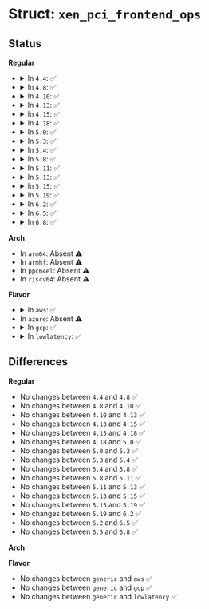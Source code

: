 # Struct: <code>xen_pci_frontend_ops</code>

## Status
<b>Regular</b>
<ul>
<li>
<details>
<summary>In <code>4.4</code>: ✅</summary>

```c
struct xen_pci_frontend_ops {
    int (*enable_msi)(struct pci_dev *, int *);
    void (*disable_msi)(struct pci_dev *);
    int (*enable_msix)(struct pci_dev *, int *, int);
    void (*disable_msix)(struct pci_dev *);
};
```
</details>
</li>
<li>
<details>
<summary>In <code>4.8</code>: ✅</summary>

```c
struct xen_pci_frontend_ops {
    int (*enable_msi)(struct pci_dev *, int *);
    void (*disable_msi)(struct pci_dev *);
    int (*enable_msix)(struct pci_dev *, int *, int);
    void (*disable_msix)(struct pci_dev *);
};
```
</details>
</li>
<li>
<details>
<summary>In <code>4.10</code>: ✅</summary>

```c
struct xen_pci_frontend_ops {
    int (*enable_msi)(struct pci_dev *, int *);
    void (*disable_msi)(struct pci_dev *);
    int (*enable_msix)(struct pci_dev *, int *, int);
    void (*disable_msix)(struct pci_dev *);
};
```
</details>
</li>
<li>
<details>
<summary>In <code>4.13</code>: ✅</summary>

```c
struct xen_pci_frontend_ops {
    int (*enable_msi)(struct pci_dev *, int *);
    void (*disable_msi)(struct pci_dev *);
    int (*enable_msix)(struct pci_dev *, int *, int);
    void (*disable_msix)(struct pci_dev *);
};
```
</details>
</li>
<li>
<details>
<summary>In <code>4.15</code>: ✅</summary>

```c
struct xen_pci_frontend_ops {
    int (*enable_msi)(struct pci_dev *, int *);
    void (*disable_msi)(struct pci_dev *);
    int (*enable_msix)(struct pci_dev *, int *, int);
    void (*disable_msix)(struct pci_dev *);
};
```
</details>
</li>
<li>
<details>
<summary>In <code>4.18</code>: ✅</summary>

```c
struct xen_pci_frontend_ops {
    int (*enable_msi)(struct pci_dev *, int *);
    void (*disable_msi)(struct pci_dev *);
    int (*enable_msix)(struct pci_dev *, int *, int);
    void (*disable_msix)(struct pci_dev *);
};
```
</details>
</li>
<li>
<details>
<summary>In <code>5.0</code>: ✅</summary>

```c
struct xen_pci_frontend_ops {
    int (*enable_msi)(struct pci_dev *, int *);
    void (*disable_msi)(struct pci_dev *);
    int (*enable_msix)(struct pci_dev *, int *, int);
    void (*disable_msix)(struct pci_dev *);
};
```
</details>
</li>
<li>
<details>
<summary>In <code>5.3</code>: ✅</summary>

```c
struct xen_pci_frontend_ops {
    int (*enable_msi)(struct pci_dev *, int *);
    void (*disable_msi)(struct pci_dev *);
    int (*enable_msix)(struct pci_dev *, int *, int);
    void (*disable_msix)(struct pci_dev *);
};
```
</details>
</li>
<li>
<details>
<summary>In <code>5.4</code>: ✅</summary>

```c
struct xen_pci_frontend_ops {
    int (*enable_msi)(struct pci_dev *, int *);
    void (*disable_msi)(struct pci_dev *);
    int (*enable_msix)(struct pci_dev *, int *, int);
    void (*disable_msix)(struct pci_dev *);
};
```
</details>
</li>
<li>
<details>
<summary>In <code>5.8</code>: ✅</summary>

```c
struct xen_pci_frontend_ops {
    int (*enable_msi)(struct pci_dev *, int *);
    void (*disable_msi)(struct pci_dev *);
    int (*enable_msix)(struct pci_dev *, int *, int);
    void (*disable_msix)(struct pci_dev *);
};
```
</details>
</li>
<li>
<details>
<summary>In <code>5.11</code>: ✅</summary>

```c
struct xen_pci_frontend_ops {
    int (*enable_msi)(struct pci_dev *, int *);
    void (*disable_msi)(struct pci_dev *);
    int (*enable_msix)(struct pci_dev *, int *, int);
    void (*disable_msix)(struct pci_dev *);
};
```
</details>
</li>
<li>
<details>
<summary>In <code>5.13</code>: ✅</summary>

```c
struct xen_pci_frontend_ops {
    int (*enable_msi)(struct pci_dev *, int *);
    void (*disable_msi)(struct pci_dev *);
    int (*enable_msix)(struct pci_dev *, int *, int);
    void (*disable_msix)(struct pci_dev *);
};
```
</details>
</li>
<li>
<details>
<summary>In <code>5.15</code>: ✅</summary>

```c
struct xen_pci_frontend_ops {
    int (*enable_msi)(struct pci_dev *, int *);
    void (*disable_msi)(struct pci_dev *);
    int (*enable_msix)(struct pci_dev *, int *, int);
    void (*disable_msix)(struct pci_dev *);
};
```
</details>
</li>
<li>
<details>
<summary>In <code>5.19</code>: ✅</summary>

```c
struct xen_pci_frontend_ops {
    int (*enable_msi)(struct pci_dev *, int *);
    void (*disable_msi)(struct pci_dev *);
    int (*enable_msix)(struct pci_dev *, int *, int);
    void (*disable_msix)(struct pci_dev *);
};
```
</details>
</li>
<li>
<details>
<summary>In <code>6.2</code>: ✅</summary>

```c
struct xen_pci_frontend_ops {
    int (*enable_msi)(struct pci_dev *, int *);
    void (*disable_msi)(struct pci_dev *);
    int (*enable_msix)(struct pci_dev *, int *, int);
    void (*disable_msix)(struct pci_dev *);
};
```
</details>
</li>
<li>
<details>
<summary>In <code>6.5</code>: ✅</summary>

```c
struct xen_pci_frontend_ops {
    int (*enable_msi)(struct pci_dev *, int *);
    void (*disable_msi)(struct pci_dev *);
    int (*enable_msix)(struct pci_dev *, int *, int);
    void (*disable_msix)(struct pci_dev *);
};
```
</details>
</li>
<li>
<details>
<summary>In <code>6.8</code>: ✅</summary>

```c
struct xen_pci_frontend_ops {
    int (*enable_msi)(struct pci_dev *, int *);
    void (*disable_msi)(struct pci_dev *);
    int (*enable_msix)(struct pci_dev *, int *, int);
    void (*disable_msix)(struct pci_dev *);
};
```
</details>
</li>
</ul>
<b>Arch</b>
<ul>
<li>
In <code>arm64</code>: Absent ⚠️
</li>
<li>
In <code>armhf</code>: Absent ⚠️
</li>
<li>
In <code>ppc64el</code>: Absent ⚠️
</li>
<li>
In <code>riscv64</code>: Absent ⚠️
</li>
</ul>
<b>Flavor</b>
<ul>
<li>
<details>
<summary>In <code>aws</code>: ✅</summary>

```c
struct xen_pci_frontend_ops {
    int (*enable_msi)(struct pci_dev *, int *);
    void (*disable_msi)(struct pci_dev *);
    int (*enable_msix)(struct pci_dev *, int *, int);
    void (*disable_msix)(struct pci_dev *);
};
```
</details>
</li>
<li>
In <code>azure</code>: Absent ⚠️
</li>
<li>
<details>
<summary>In <code>gcp</code>: ✅</summary>

```c
struct xen_pci_frontend_ops {
    int (*enable_msi)(struct pci_dev *, int *);
    void (*disable_msi)(struct pci_dev *);
    int (*enable_msix)(struct pci_dev *, int *, int);
    void (*disable_msix)(struct pci_dev *);
};
```
</details>
</li>
<li>
<details>
<summary>In <code>lowlatency</code>: ✅</summary>

```c
struct xen_pci_frontend_ops {
    int (*enable_msi)(struct pci_dev *, int *);
    void (*disable_msi)(struct pci_dev *);
    int (*enable_msix)(struct pci_dev *, int *, int);
    void (*disable_msix)(struct pci_dev *);
};
```
</details>
</li>
</ul>

## Differences
<b>Regular</b>
<ul>
<li>
No changes between <code>4.4</code> and <code>4.8</code> ✅
</li>
<li>
No changes between <code>4.8</code> and <code>4.10</code> ✅
</li>
<li>
No changes between <code>4.10</code> and <code>4.13</code> ✅
</li>
<li>
No changes between <code>4.13</code> and <code>4.15</code> ✅
</li>
<li>
No changes between <code>4.15</code> and <code>4.18</code> ✅
</li>
<li>
No changes between <code>4.18</code> and <code>5.0</code> ✅
</li>
<li>
No changes between <code>5.0</code> and <code>5.3</code> ✅
</li>
<li>
No changes between <code>5.3</code> and <code>5.4</code> ✅
</li>
<li>
No changes between <code>5.4</code> and <code>5.8</code> ✅
</li>
<li>
No changes between <code>5.8</code> and <code>5.11</code> ✅
</li>
<li>
No changes between <code>5.11</code> and <code>5.13</code> ✅
</li>
<li>
No changes between <code>5.13</code> and <code>5.15</code> ✅
</li>
<li>
No changes between <code>5.15</code> and <code>5.19</code> ✅
</li>
<li>
No changes between <code>5.19</code> and <code>6.2</code> ✅
</li>
<li>
No changes between <code>6.2</code> and <code>6.5</code> ✅
</li>
<li>
No changes between <code>6.5</code> and <code>6.8</code> ✅
</li>
</ul>
<b>Arch</b>
<ul>
</ul>
<b>Flavor</b>
<ul>
<li>
No changes between <code>generic</code> and <code>aws</code> ✅
</li>
<li>
No changes between <code>generic</code> and <code>gcp</code> ✅
</li>
<li>
No changes between <code>generic</code> and <code>lowlatency</code> ✅
</li>
</ul>

